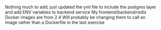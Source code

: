 Nothing much to add; just updated the yml file to include the postgres layer and add ENV variables to backend service
My frontend/backend/redis Docker images are from 2.4
Will probably be changing them to call an image rather than a Dockerfile in the last exercise
